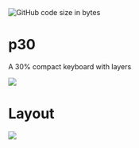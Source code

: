 <img alt="GitHub code size in bytes" src="https://img.shields.io/github/languages/code-size/arij/p30">

# p30

A 30% compact keyboard with layers

<img src="https://i.imgur.com/qRVyot3.jpg">

# Layout

<img src="https://i.imgur.com/qNO5MDD.png">
